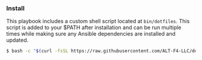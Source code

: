 ### Install

This playbook includes a custom shell script located at `bin/dotfiles`. This script is added to your $PATH after installation and can be run multiple times while making sure any Ansible dependencies are installed and updated.

```bash
$ bash -c "$(curl -fsSL https://raw.githubusercontent.com/ALT-F4-LLC/dotfiles/main/bin/dotfiles)"
```
